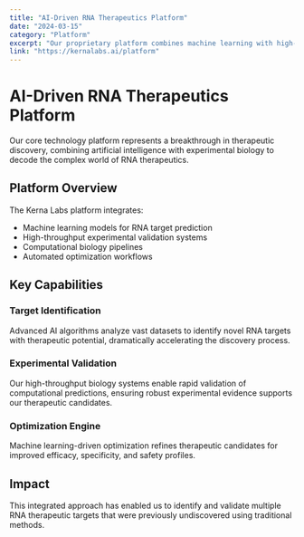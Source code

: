 ```yaml
---
title: "AI-Driven RNA Therapeutics Platform"
date: "2024-03-15"
category: "Platform"
excerpt: "Our proprietary platform combines machine learning with high-throughput biology to accelerate RNA therapeutic discovery and development."
link: "https://kernalabs.ai/platform"
---
```


# AI-Driven RNA Therapeutics Platform

Our core technology platform represents a breakthrough in therapeutic discovery, combining artificial intelligence with experimental biology to decode the complex world of RNA therapeutics.

## Platform Overview

The Kerna Labs platform integrates:
- Machine learning models for RNA target prediction
- High-throughput experimental validation systems
- Computational biology pipelines
- Automated optimization workflows

## Key Capabilities

### Target Identification
Advanced AI algorithms analyze vast datasets to identify novel RNA targets with therapeutic potential, dramatically accelerating the discovery process.

### Experimental Validation
Our high-throughput biology systems enable rapid validation of computational predictions, ensuring robust experimental evidence supports our therapeutic candidates.

### Optimization Engine
Machine learning-driven optimization refines therapeutic candidates for improved efficacy, specificity, and safety profiles.

## Impact

This integrated approach has enabled us to identify and validate multiple RNA therapeutic targets that were previously undiscovered using traditional methods.